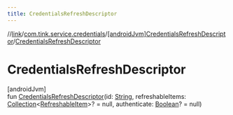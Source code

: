 ```yaml
---
title: CredentialsRefreshDescriptor
---
```

//[link](../../../index.html)/[com.tink.service.credentials](../index.html)/[[androidJvm]CredentialsRefreshDescriptor](index.html)/[CredentialsRefreshDescriptor](-credentials-refresh-descriptor.html)



# CredentialsRefreshDescriptor



[androidJvm]\
fun [CredentialsRefreshDescriptor](-credentials-refresh-descriptor.html)(id: [String](https://kotlinlang.org/api/latest/jvm/stdlib/kotlin/-string/index.html), refreshableItems: [Collection](https://kotlinlang.org/api/latest/jvm/stdlib/kotlin.collections/-collection/index.html)&lt;[RefreshableItem](../../com.tink.model.credentials/[android-jvm]-refreshable-item/index.html)&gt;? = null, authenticate: [Boolean](https://kotlinlang.org/api/latest/jvm/stdlib/kotlin/-boolean/index.html)? = null)




